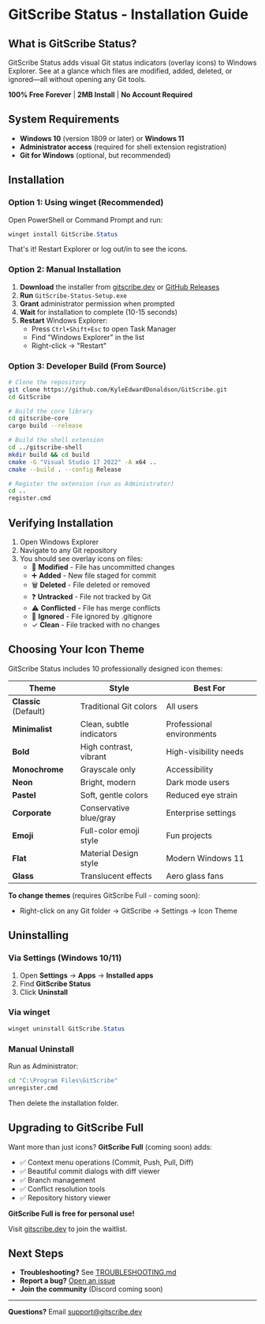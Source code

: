 # GitScribe Status - Installation Guide

## What is GitScribe Status?

GitScribe Status adds visual Git status indicators (overlay icons) to Windows Explorer. See at a glance which files are modified, added, deleted, or ignored—all without opening any Git tools.

**100% Free Forever** | **2MB Install** | **No Account Required**

## System Requirements

- **Windows 10** (version 1809 or later) or **Windows 11**
- **Administrator access** (required for shell extension registration)
- **Git for Windows** (optional, but recommended)

## Installation

### Option 1: Using winget (Recommended)

Open PowerShell or Command Prompt and run:

```powershell
winget install GitScribe.Status
```

That's it! Restart Explorer or log out/in to see the icons.

### Option 2: Manual Installation

1. **Download** the installer from [gitscribe.dev](https://gitscribe.dev) or [GitHub Releases](https://github.com/KyleEdwardDonaldson/GitScribe/releases)
2. **Run** `GitScribe-Status-Setup.exe`
3. **Grant** administrator permission when prompted
4. **Wait** for installation to complete (10-15 seconds)
5. **Restart** Windows Explorer:
   - Press `Ctrl+Shift+Esc` to open Task Manager
   - Find "Windows Explorer" in the list
   - Right-click → "Restart"

### Option 3: Developer Build (From Source)

```bash
# Clone the repository
git clone https://github.com/KyleEdwardDonaldson/GitScribe.git
cd GitScribe

# Build the core library
cd gitscribe-core
cargo build --release

# Build the shell extension
cd ../gitscribe-shell
mkdir build && cd build
cmake -G "Visual Studio 17 2022" -A x64 ..
cmake --build . --config Release

# Register the extension (run as Administrator)
cd ..
register.cmd
```

## Verifying Installation

1. Open Windows Explorer
2. Navigate to any Git repository
3. You should see overlay icons on files:
   - 📝 **Modified** - File has uncommitted changes
   - ➕ **Added** - New file staged for commit
   - 🗑️ **Deleted** - File deleted or removed
   - ❓ **Untracked** - File not tracked by Git
   - ⚠️ **Conflicted** - File has merge conflicts
   - 🚫 **Ignored** - File ignored by .gitignore
   - ✓ **Clean** - File tracked with no changes

## Choosing Your Icon Theme

GitScribe Status includes 10 professionally designed icon themes:

| Theme | Style | Best For |
|-------|-------|----------|
| **Classic** (Default) | Traditional Git colors | All users |
| **Minimalist** | Clean, subtle indicators | Professional environments |
| **Bold** | High contrast, vibrant | High-visibility needs |
| **Monochrome** | Grayscale only | Accessibility |
| **Neon** | Bright, modern | Dark mode users |
| **Pastel** | Soft, gentle colors | Reduced eye strain |
| **Corporate** | Conservative blue/gray | Enterprise settings |
| **Emoji** | Full-color emoji style | Fun projects |
| **Flat** | Material Design style | Modern Windows 11 |
| **Glass** | Translucent effects | Aero glass fans |

**To change themes** (requires GitScribe Full - coming soon):
- Right-click on any Git folder → GitScribe → Settings → Icon Theme

## Uninstalling

### Via Settings (Windows 10/11)

1. Open **Settings** → **Apps** → **Installed apps**
2. Find **GitScribe Status**
3. Click **Uninstall**

### Via winget

```powershell
winget uninstall GitScribe.Status
```

### Manual Uninstall

Run as Administrator:

```cmd
cd "C:\Program Files\GitScribe"
unregister.cmd
```

Then delete the installation folder.

## Upgrading to GitScribe Full

Want more than just icons? **GitScribe Full** (coming soon) adds:

- ✅ Context menu operations (Commit, Push, Pull, Diff)
- ✅ Beautiful commit dialogs with diff viewer
- ✅ Branch management
- ✅ Conflict resolution tools
- ✅ Repository history viewer

**GitScribe Full is free for personal use!**

Visit [gitscribe.dev](https://gitscribe.dev) to join the waitlist.

## Next Steps

- **Troubleshooting?** See [TROUBLESHOOTING.md](./TROUBLESHOOTING.md)
- **Report a bug?** [Open an issue](https://github.com/KyleEdwardDonaldson/GitScribe/issues)
- **Join the community** (Discord coming soon)

---

**Questions?** Email support@gitscribe.dev
